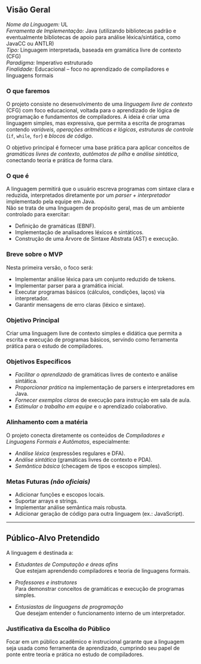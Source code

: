 ## Visão Geral

*Nome da Linguagem:* UL  
*Ferramenta de Implementação:* Java (utilizando bibliotecas padrão e eventualmente bibliotecas de apoio para análise léxica/sintática, como JavaCC ou ANTLR)  
*Tipo:* Linguagem interpretada, baseada em gramática livre de contexto (CFG)  
*Paradigma:* Imperativo estruturado  
*Finalidade:* Educacional – foco no aprendizado de compiladores e linguagens formais  

### O que faremos
O projeto consiste no desenvolvimento de uma *linguagem livre de contexto* (CFG) com foco educacional, voltada para o aprendizado de lógica de programação e fundamentos de compiladores. A ideia é criar uma linguagem simples, mas expressiva, que permita a escrita de programas contendo *variáveis*, *operações aritméticas e lógicas*, *estruturas de controle* (`if`, `while`, `for`) e *blocos de código*.  

O objetivo principal é fornecer uma base prática para aplicar conceitos de *gramáticas livres de contexto*, *autômatos de pilha* e *análise sintática*, conectando teoria e prática de forma clara.

### O que é
A linguagem permitirá que o usuário escreva programas com sintaxe clara e reduzida, interpretados diretamente por um *parser + interpretador* implementado pela equipe em Java.  
Não se trata de uma linguagem de propósito geral, mas de um ambiente controlado para exercitar:
- Definição de gramáticas (EBNF).
- Implementação de analisadores léxicos e sintáticos.
- Construção de uma Árvore de Sintaxe Abstrata (AST) e execução.

### Breve sobre o MVP
Nesta primeira versão, o foco será:
- Implementar análise léxica para um conjunto reduzido de tokens.
- Implementar parser para a gramática inicial.
- Executar programas básicos (cálculos, condições, laços) via interpretador.
- Garantir mensagens de erro claras (léxico e sintaxe).

### Objetivo Principal
Criar uma linguagem livre de contexto simples e didática que permita a escrita e execução de programas básicos, servindo como ferramenta prática para o estudo de compiladores.

### Objetivos Específicos
- *Facilitar o aprendizado* de gramáticas livres de contexto e análise sintática.
- *Proporcionar prática* na implementação de parsers e interpretadores em Java.
- *Fornecer exemplos claros* de execução para instrução em sala de aula.
- *Estimular o trabalho em equipe* e o aprendizado colaborativo.

### Alinhamento com a matéria
O projeto conecta diretamente os conteúdos de *Compiladores e Linguagens Formais e Autômatos*, especialmente:
- *Análise léxica* (expressões regulares e DFA).
- *Análise sintática* (gramáticas livres de contexto e PDA).
- *Semântica básica* (checagem de tipos e escopos simples).

### Metas Futuras *(não oficiais)*
- Adicionar funções e escopos locais.
- Suportar arrays e strings.
- Implementar análise semântica mais robusta.
- Adicionar geração de código para outra linguagem (ex.: JavaScript).

---

## Público-Alvo Pretendido

A linguagem é destinada a:

- *Estudantes de Computação e áreas afins*  
  Que estejam aprendendo compiladores e teoria de linguagens formais.

- *Professores e instrutores*  
  Para demonstrar conceitos de gramáticas e execução de programas simples.

- *Entusiastas de linguagens de programação*  
  Que desejam entender o funcionamento interno de um interpretador.

### Justificativa da Escolha do Público
Focar em um público acadêmico e instrucional garante que a linguagem seja usada como ferramenta de aprendizado, cumprindo seu papel de ponte entre teoria e prática no estudo de compiladores.
